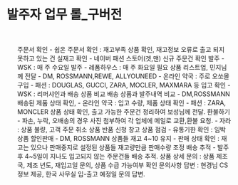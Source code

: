 ﻿<h1> 발주자 업무 롤_구버전 </h1><br>

<Ol>
 주문서 확인
  - 쉽온 주문서 확인 : 재고부족 상품 확인, 재고정보 오류로 출고 되지 못하고 있는 건 실재고 확인
  - 네이버 패션 스토어(겟,맨) 신규 주문건 확인
 발주
  - WSK : 매 주 수요일 발주 
  - 레폼하우스 : 매 주 화요일 필요 상품 리스트업, 민지님께 전달
  - DM, ROSSMANN,REWE, ALLYOUNEED
  - 온라인 약국 : 주로 오쏘몰 구입
  - 패션 : DOUGLAS, GUCCI, ZARA, MOCLER, MAXMARA 등
 입고 확인
  - WSK :  리퍼샤인과 배송 상품 비교 
           배송 상품과 발주내역 비교
  - DM,ROSSMANN 배송된 제품 상태 확인,
  - 온라인 약국 : 입고 수량, 제품 상태 확인
  - 패션 : ZARA, MONCLER 상품 상태 확인, 출고 가능한 주문건 정리하여 보성님께 전달.
 환불하기
  - 파손, 누락, 오배송의 경우 사진 첨부하여 각 업체에 메일로 교환,환불 요청.
  - 자라 : 상품 불량, 고객 주문 취소 상품  반품 신청
 창고 상품 점검
  - 유통기한 확인 : 임박 상품 할인판매
  - DM, ROSSMANN 상품들 재고 4~10 유지
  - 판매 상태 확인 : 재고는 있으나 판매중지로 설정된 상품들 재고량만큼 판매수량 조정
 배송 추적
  - 발주 후 4~5일이 지나도 입고되지 않는 주문건들 배송 추적.
 상품 상세 문의 : 상품 제조 국, 제조 년도, 재입고일 문의, 상품 수급 가능여부 확인
 문의사항 답변 : 현경님 CS 정보 제공, 한국 사무실 입-출고 예정일 문의 답변.
</ol>

